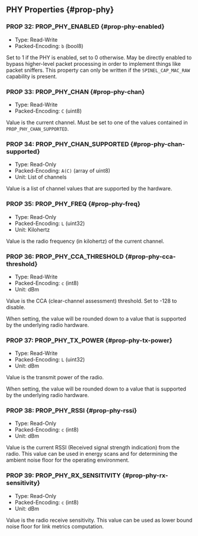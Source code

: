 ## PHY Properties {#prop-phy}


### PROP 32: PROP_PHY_ENABLED {#prop-phy-enabled}
* Type: Read-Write
* Packed-Encoding: `b` (bool8)

Set to 1 if the PHY is enabled, set to 0 otherwise.
May be directly enabled to bypass higher-level packet processing
in order to implement things like packet sniffers. This property
can only be written if the `SPINEL_CAP_MAC_RAW` capability is present.

### PROP 33: PROP_PHY_CHAN {#prop-phy-chan}
* Type: Read-Write
* Packed-Encoding: `C` (uint8)

Value is the current channel. Must be set to one of the
values contained in `PROP_PHY_CHAN_SUPPORTED`.

### PROP 34: PROP_PHY_CHAN_SUPPORTED {#prop-phy-chan-supported}
* Type: Read-Only
* Packed-Encoding: `A(C)` (array of uint8)
* Unit: List of channels

Value is a list of channel values that are supported by the
hardware.

### PROP 35: PROP_PHY_FREQ {#prop-phy-freq}
* Type: Read-Only
* Packed-Encoding: `L` (uint32)
* Unit: Kilohertz

Value is the radio frequency (in kilohertz) of the
current channel.

### PROP 36: PROP_PHY_CCA_THRESHOLD {#prop-phy-cca-threshold}
* Type: Read-Write
* Packed-Encoding: `c` (int8)
* Unit: dBm

Value is the CCA (clear-channel assessment) threshold. Set to
-128 to disable.

When setting, the value will be rounded down to a value
that is supported by the underlying radio hardware.

### PROP 37: PROP_PHY_TX_POWER {#prop-phy-tx-power}
* Type: Read-Write
* Packed-Encoding: `L` (uint32)
* Unit: dBm

Value is the transmit power of the radio.

When setting, the value will be rounded down to a value
that is supported by the underlying radio hardware.

### PROP 38: PROP_PHY_RSSI {#prop-phy-rssi}
* Type: Read-Only
* Packed-Encoding: `c` (int8)
* Unit: dBm

Value is the current RSSI (Received signal strength indication)
from the radio. This value can be used in energy scans and for
determining the ambient noise floor for the operating environment.

### PROP 39: PROP_PHY_RX_SENSITIVITY {#prop-phy-rx-sensitivity}
* Type: Read-Only
* Packed-Encoding: `c` (int8)
* Unit: dBm

Value is the radio receive sensitivity. This value can be used as
lower bound noise floor for link metrics computation.
